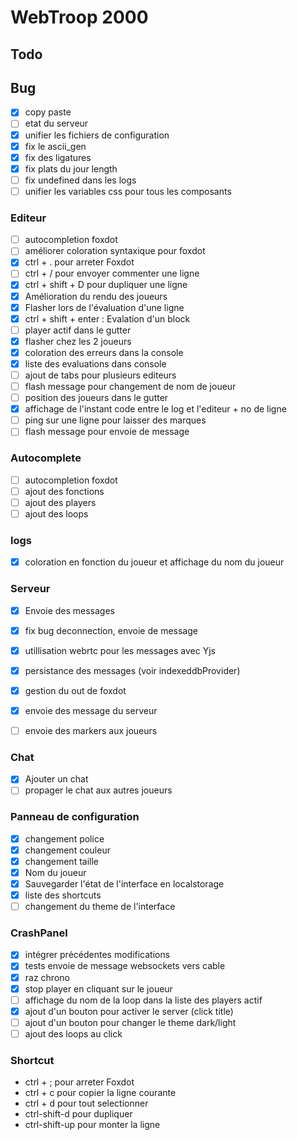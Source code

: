 # WebTroop 2000

## Todo

## Bug
- [X] copy paste
- [ ] etat du serveur
- [X] unifier les fichiers de configuration
- [X] fix le ascii_gen 
- [X] fix des ligatures 
- [X] fix plats du jour length
- [ ] fix undefined dans les logs
- [ ] unifier les variables css pour tous les composants

### Editeur
- [ ] autocompletion foxdot
- [ ] améliorer coloration syntaxique pour foxdot
- [X] ctrl + . pour arreter Foxdot
- [ ] ctrl + / pour envoyer commenter une ligne
- [X] ctrl + shift + D pour dupliquer une ligne
- [X] Amélioration du rendu des joueurs
- [X] Flasher lors de l'évaluation d'une ligne
- [X] ctrl + shift + enter : Evalation d'un block
- [ ] player actif dans le gutter
- [X] flasher chez les 2 joueurs
- [X] coloration des erreurs dans la console
- [X] liste des evaluations dans console
- [ ] ajout de tabs pour plusieurs editeurs
- [ ] flash message pour changement de nom de joueur
- [ ] position des joueurs dans le gutter
- [X] affichage de l'instant code entre le log et l'editeur + no de ligne 
- [ ] ping sur une ligne pour laisser des marques 
- [ ] flash message pour envoie de message

### Autocomplete 
- [ ] autocompletion foxdot
- [ ] ajout des fonctions
- [ ] ajout des players
- [ ] ajout des loops

### logs
- [X] coloration en fonction du joueur et affichage du nom du joueur

### Serveur
- [X] Envoie des messages 
- [X] fix bug deconnection, envoie de message
- [X] utillisation webrtc pour les messages avec Yjs
- [X] persistance des messages (voir indexeddbProvider)
- [X] gestion du out de foxdot
- [X] envoie des message du serveur
- [ ] envoie des markers aux joueurs


### Chat
- [X] Ajouter un chat
- [ ] propager le chat aux autres joueurs

### Panneau de configuration
- [X] changement police
- [X] changement couleur
- [X] changement taille
- [X] Nom du joueur
- [X] Sauvegarder l'état de l'interface en localstorage
- [X] liste des shortcuts
- [ ] changement du theme de l'interface

### CrashPanel
- [X] intégrer précédentes modifications
- [X] tests envoie de message websockets vers cable
- [X] raz chrono
- [X] stop player en cliquant sur le joueur
- [ ] affichage du nom de la loop dans la liste des players actif
- [X] ajout d'un bouton pour activer le server (click title)
- [ ] ajout d'un bouton pour changer le theme dark/light
- [ ] ajout des loops au click

### Shortcut
- ctrl + ; pour arreter Foxdot
- ctrl + c pour copier la ligne courante
- ctrl + d pour tout selectionner
- ctrl-shift-d pour dupliquer
- ctrl-shift-up pour monter la ligne

